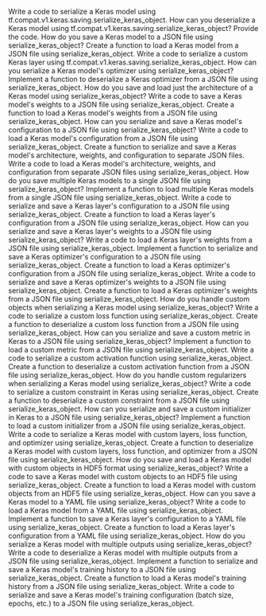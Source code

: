 
Write a code to serialize a Keras model using tf.compat.v1.keras.saving.serialize_keras_object.
How can you deserialize a Keras model using tf.compat.v1.keras.saving.serialize_keras_object? Provide the code.
How do you save a Keras model to a JSON file using serialize_keras_object?
Create a function to load a Keras model from a JSON file using serialize_keras_object.
Write a code to serialize a custom Keras layer using tf.compat.v1.keras.saving.serialize_keras_object.
How can you serialize a Keras model's optimizer using serialize_keras_object?
Implement a function to deserialize a Keras optimizer from a JSON file using serialize_keras_object.
How do you save and load just the architecture of a Keras model using serialize_keras_object?
Write a code to save a Keras model's weights to a JSON file using serialize_keras_object.
Create a function to load a Keras model's weights from a JSON file using serialize_keras_object.
How can you serialize and save a Keras model's configuration to a JSON file using serialize_keras_object?
Write a code to load a Keras model's configuration from a JSON file using serialize_keras_object.
Create a function to serialize and save a Keras model's architecture, weights, and configuration to separate JSON files.
Write a code to load a Keras model's architecture, weights, and configuration from separate JSON files using serialize_keras_object.
How do you save multiple Keras models to a single JSON file using serialize_keras_object?
Implement a function to load multiple Keras models from a single JSON file using serialize_keras_object.
Write a code to serialize and save a Keras layer's configuration to a JSON file using serialize_keras_object.
Create a function to load a Keras layer's configuration from a JSON file using serialize_keras_object.
How can you serialize and save a Keras layer's weights to a JSON file using serialize_keras_object?
Write a code to load a Keras layer's weights from a JSON file using serialize_keras_object.
Implement a function to serialize and save a Keras optimizer's configuration to a JSON file using serialize_keras_object.
Create a function to load a Keras optimizer's configuration from a JSON file using serialize_keras_object.
Write a code to serialize and save a Keras optimizer's weights to a JSON file using serialize_keras_object.
Create a function to load a Keras optimizer's weights from a JSON file using serialize_keras_object.
How do you handle custom objects when serializing a Keras model using serialize_keras_object?
Write a code to serialize a custom loss function using serialize_keras_object.
Create a function to deserialize a custom loss function from a JSON file using serialize_keras_object.
How can you serialize and save a custom metric in Keras to a JSON file using serialize_keras_object?
Implement a function to load a custom metric from a JSON file using serialize_keras_object.
Write a code to serialize a custom activation function using serialize_keras_object.
Create a function to deserialize a custom activation function from a JSON file using serialize_keras_object.
How do you handle custom regularizers when serializing a Keras model using serialize_keras_object?
Write a code to serialize a custom constraint in Keras using serialize_keras_object.
Create a function to deserialize a custom constraint from a JSON file using serialize_keras_object.
How can you serialize and save a custom initializer in Keras to a JSON file using serialize_keras_object?
Implement a function to load a custom initializer from a JSON file using serialize_keras_object.
Write a code to serialize a Keras model with custom layers, loss function, and optimizer using serialize_keras_object.
Create a function to deserialize a Keras model with custom layers, loss function, and optimizer from a JSON file using serialize_keras_object.
How do you save and load a Keras model with custom objects in HDF5 format using serialize_keras_object?
Write a code to save a Keras model with custom objects to an HDF5 file using serialize_keras_object.
Create a function to load a Keras model with custom objects from an HDF5 file using serialize_keras_object.
How can you save a Keras model to a YAML file using serialize_keras_object?
Write a code to load a Keras model from a YAML file using serialize_keras_object.
Implement a function to save a Keras layer's configuration to a YAML file using serialize_keras_object.
Create a function to load a Keras layer's configuration from a YAML file using serialize_keras_object.
How do you serialize a Keras model with multiple outputs using serialize_keras_object?
Write a code to deserialize a Keras model with multiple outputs from a JSON file using serialize_keras_object.
Implement a function to serialize and save a Keras model's training history to a JSON file using serialize_keras_object.
Create a function to load a Keras model's training history from a JSON file using serialize_keras_object.
Write a code to serialize and save a Keras model's training configuration (batch size, epochs, etc.) to a JSON file using serialize_keras_object.